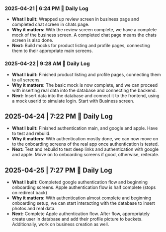 ### 2025-04-21 | 6:24 PM 🚀 Daily Log

- **What I built:** Wrapped up review screen in business page and completed chat screen in chats page.
- **Why it matters:** With the review screen complete, we have a complete mock of the business screen. A completed chat page means the chats screen is also done.
- **Next:** Build mocks for product listing and profile pages, connecting them to their appropriate main screens.

### 2025-04-22 | 9:28 AM 🚀 Daily Log

- **What I built:** Finished product listing and profile pages, connecting them to all screens.
- **Why it matters:** The basic mock is now complete, and we can proceed with inserting real data into the database and connecting the backend.
- **Next:** Insert data into the database and connect it to the frontend, using a mock userId to simulate login. Start with Business screen.

## 2025-04-24 | 7:22 PM 🚀 Daily Log

- **What I built:** Finished authentication main, and google and apple. Have to test and rebuild.
- **Why it matters:** With authentication mostly done, we can now move on to the onboarding screens of the real app once authentication is tested.
- **Next:** Test and rebuild to test deep links and authentication with google and apple. Move on to onboarding screens if good, otherwise, reiterate.

## 2025-04-25 | 7:27 PM 🚀 Daily Log

- **What I built:** Completed google authentication flow and beginning onboarding screens. Apple authentication flow is half complete (stops on redirect back)
- **Why it matters:** With authentication almost complete and beginning onboarding setup, we can start interacting with the database to insert photos and real data.
- **Next:** Complete Apple authentication flow. After flow, appropriately create user in database and add their profile picture to buckets. Additionally, work on business creation as well.
